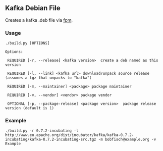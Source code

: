 ## Kafka Debian File ##

Creates a kafka .deb file via [fpm](https://github.com/jordansissel/fpm/wiki).

### Usage

    ./build.py [OPTIONS]

    Options:

     REQUIRED [-r, --release] <kafka version>  create a deb named as this version

     REQUIRED [-l, --link] <kafka url> download/unpack source release (assumes a tgz that unpacks to "kafka")

     REQUIRED [-m, --maintainer] <package> package maintainer

     REQUIRED [-v, --vendor] <vendor> package vendor

     OPTIONAL [-p, --package-release] <package version>  package release version (default is 1)

### Example

    ./build.py -r 0.7.2-incubating -l http://www.eu.apache.org/dist/incubator/kafka/kafka-0.7.2-incubating/kafka-0.7.2-incubating-src.tgz -m bobfisch@example.org -v Example

